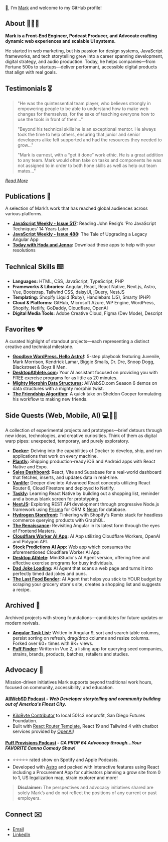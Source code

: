 👋, I'm [Mark](https://marklreyes.com) and welcome to my GitHub profile!

## About 👨🏾‍💻
**Mark is a Front-End Engineer, Podcast Producer, and Advocate crafting dynamic web experiences and scalable UI systems.**

He started in web marketing, but his passion for design systems, JavaScript frameworks, and tech storytelling grew into a career spanning development, digital strategy, and audio production. Today, he helps companies—from Fortune 500s to startups—deliver performant, accessible digital products that align with real goals.

## Testimonials 🎖️
> "He was the quintessential team player, who believes strongly in empowering people to be able to understand how to make web changes for themselves, for the sake of teaching everyone how to use the tools in front of them..."
> 
> "Beyond his technical skills he is an exceptional mentor. He always took the time to help others, ensuring that junior and senior developers alike felt supported and had the resources they needed to grow..."
>
> 
> "Mark is earnest, with a “get it done” work ethic. He is a great addition to any team. Mark would often take on tasks and components he was not assigned to in order to both hone skills as well as help out team mates..."

<cite>[Read More](https://marklreyes.com/testimonials/)</cite>

## Publications 📰
A selection of Mark’s work that has reached global audiences across various platforms.
* **[JavaScript Weekly - Issue 517](https://javascriptweekly.com/issues/517):** Reading John Resig’s ‘Pro JavaScript Techniques’ 14 Years Later
* **[JavaScript Weekly - Issue 488](https://javascriptweekly.com/issues/488):** The Tale of Upgrading a Legacy Angular App
* **[Today with Hoda and Jenna](https://www.marklreyes.com/blog/sleepscore-animated-aura/):** Download these apps to help with your resolutions

## Technical Skills ⌨️
* **Languages:** HTML, CSS, JavaScript, TypeScript, PHP
* **Frameworks & Libraries:** Angular, React, React Native, Next.js, Astro, Vue, Bootstrap, Tailwind CSS, daisyUI, jQuery, NestJS
* **Templating:** Shopify Liquid (Ruby), Handlebars (JS), Smarty (PHP)
* **Cloud & Platforms:** GitHub, Microsoft Azure, WP Engine, WordPress, Shopify, Netlify, GoDaddy, Cloudflare, OpenAI
* **Digital Media Tools:** Adobe Creative Cloud, Figma (Dev Mode), Descript

## Favorites ❤️
A curated highlight of standout projects—each representing a distinct creative and technical milestone.
* **[Goodbye WordPress. Hello Astro!](https://marklreyes.com/blog/goodbye-wordpress-hello-astro/):** 5-step playbook featuring Juvenile, Mark Morrison, Kendrick Lamar, Biggie Smalls, Dr. Dre, Snoop Dogg, Blackstreet &#38; Boyz II Men.
* **[DesktopAthlete.com](https://desktopathlete.com):** Your AI assistant focused on providing you with FREE exercise programs for as little as 20 minutes.
* **[Mighty Morphin Data Structures](https://github.com/marklreyes/mighty-morphin-data-structures):** AllWebSD.com Season 6 demos on data structures with a mighty morphin twist.
* **[The Friendship Algorithm](https://github.com/marklreyes/The-Friendship-Algorithm):** A quick take on Sheldon Cooper formulating his workflow to making new friends.

## Side Quests (Web, Mobile, AI) 💻📱🤖
A collection of experimental projects and prototypes—brief detours through new ideas, technologies, and creative curiosities. Think of them as digital warp pipes: unexpected, temporary, and purely exploratory.
* **[Docker](https://github.com/marklreyes/docker-my-project):** Delving into the capabilities of Docker to develop, ship, and run applications that work on every machine. 
* **[Plantly](https://github.com/marklreyes/plantly):** Shipping production-ready iOS and Android apps with React Native and Expo.
* **[Sales Dashboard](https://github.com/marklreyes/sales-dashboard-supabase):** React, Vite and Supabase for a real-world dashboard that fetches, inserts, and updates data in real-time.
* **[Vanlife](https://github.com/marklreyes/van-life):** Deeper dive into Advanced React concepts utilizing React Router 6, Cloud Firestore and deployed to Netlify.
* **[Taskly](https://github.com/marklreyes/taskly):** Learning React Native by building out a shopping list, reminder and a bonus blank screen for prototyping.
* **[NestJS](https://github.com/marklreyes/NestJS-restapi):** Exploring REST API development through progressive Node.js framework using [Prisma](https://www.prisma.io/) for ORM & [Neon](https://neon.tech/) for database.
* **[Hydrogen Storefront](https://github.com/marklreyes/hydrogen-storefront):** Tinkering with Shopify's Remix stack for headless commerce querying products with GraphQL.
* **[The Renaissance](https://github.com/marklreyes/angular-fundamentals-lessons):** Revisiting Angular in its latest form through the eyes of Frontend Masters.
* **[Cloudflare Worker AI App](https://github.com/marklreyes/AI-App):** AI App utilizing Cloudflare Workers, OpenAI and Polygon API.
* **[Stock Predictions AI App](https://github.com/marklreyes/stock-predictions-ai-app-main):** Web app which consumes the aforementioned Cloudflare Worker AI App.
* **[Desktop Athlete](https://app.mindstudio.ai/agents/dad-joke-loading-ai-agent-8cdc542e):** MindStudio's AI Agent version, offering free and effective exercise programs for busy individuals.
* **[Dad Joke Loading](https://app.mindstudio.ai/agents/desktop-athlete-ai-agent-1c20b44f):** AI Agent that scans a web page and turns it into perfectly timed dad jokes and puns.
* **[The Last Food Bender](https://app.mindstudio.ai/agents/the-last-food-bender-f1606ac8):** AI Agent that helps you stick to YOUR budget by scraping your grocery store's site, creates a shopping list and suggests a recipe.



## Archived 📌
Archived projects with strong foundations—candidates for future updates or modern revivals.
* **[Angular Task List](https://github.com/marklreyes/angular-tasklist-ng9):** Written in Angular 9, sort and search table columns, persist sorting on refresh, drag/drop columns and resize columns. Forked over 60+ times with 9K+ views.
* **[Puff Finder](https://github.com/marklreyes/puff-provisions-puff-finder):** Written in Vue 2, a listing app for querying seed companies, strains, brands, products, batches, retailers and studies. 

## Advocacy 📣
Mission-driven initiatives Mark supports beyond traditional work hours, focused on community, accessibility, and education.

#### [AllWebSD Podcast](https://allwebsd.com/) - *Web Developer storytelling and community building out of America's Finest City.*

- [KiloByte Contributor](https://sdfutures.org/support-sdff) to local 501c3 nonprofit, San Diego Futures Foundation.
- Built with [React Router Template](https://github.com/netlify/react-router-template), React 19 and Tailwind 4 with chatbot services provided by [OpenAI](https://allwebsd.com/chat)!

#### [Puff Provisions Podcast](https://puffprovisions.com/) - *CA PROP 64 Advocacy through...Your FAVORITE Canna Comedy Show!*

- ⭐️⭐️⭐️⭐️⭐️ rated show on Spotify and Apple Podcasts. 
- Developed with [Astro](https://astro.build/) and packed with interactive features using React including a Procurement App for cultivators planning a grow site from 0 to 1, US legalization map, strain explorer and more! 

> **Disclaimer:** The perspectives and advocacy initiatives shared are solely Mark’s and do not reflect the positions of any current or past employers.

## Connect ✉️
* [Email](https://marklreyes.com/contact/)
* [LinkedIn](https://www.linkedin.com/in/marklreyes)



<!--
**marklreyes/marklreyes** is a ✨ _special_ ✨ repository because its `README.md` (this file) appears on your GitHub profile.

Here are some ideas to get you started:

- 🔭 I’m currently working on ...
- 🌱 I’m currently learning ...
- 👯 I’m looking to collaborate on ...
- 🤔 I’m looking for help with ...
- 💬 Ask me about ...
- 📫 How to reach me: ...
- 😄 Pronouns: ...
- ⚡ Fun fact: ...
-->
